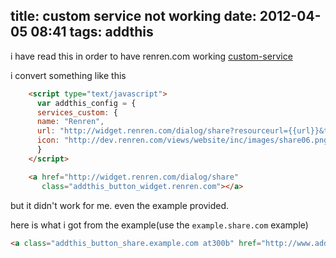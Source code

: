 title: custom service not working
date: 2012-04-05 08:41
tags: addthis
---
i have read this
in order to have renren.com working
[custom-service](http://support.addthis.com/customer/portal/articles/381245-custom-services)

i convert something like this
``` html
	<script type="text/javascript">
	  var addthis_config = {
	  services_custom: {
	  name: "Renren",
	  url: "http://widget.renren.com/dialog/share?resourceurl={{url}}&title={{title}}",
	  icon: "http://dev.renren.com/views/website/inc/images/share06.png"}
	  }
	</script>

	<a href="http://widget.renren.com/dialog/share" 
	   class="addthis_button_widget.renren.com"></a>
```

but it didn't work for me. even the example provided.

here is what i got from the example(use the `example.share.com` example)
``` html
<a class="addthis_button_share.example.com at300b" href="http://www.addthis.com/bookmark.php?v=250&amp;winname=addthis&amp;pub=ra-4f794b38399d380c&amp;source=tbx-250&amp;lng=en-US&amp;s=share.example.com&amp;url=http%3A%2F%2F127.0.0.1%3A4000%2Fmarkdown%2F2012%2F04%2F04%2Foctopressda-jian-xiang-jie-macosx-and-and-fedora%2F&amp;title=octopress%E6%90%AD%E5%BB%BA%E8%AF%A6%E8%A7%A3(MacOSX%26%26Fedora)%20-%20Blazing%20Five&amp;ate=AT-ra-4f794b38399d380c/-/-/4f7c7ad8d05f6200/2&amp;frommenu=1&amp;uid=4f7c7ad89041b1ae&amp;ufbl=1&amp;ct=1&amp;rsi=4f7c7a2bbf2d8ca3&amp;gen=4&amp;pre=http%3A%2F%2F127.0.0.1%3A4000%2F&amp;tt=0" target="_blank" title="Send to Share.example.com"><span class="at300bs at15nc at15t_share.example.com"></span></a>
```
